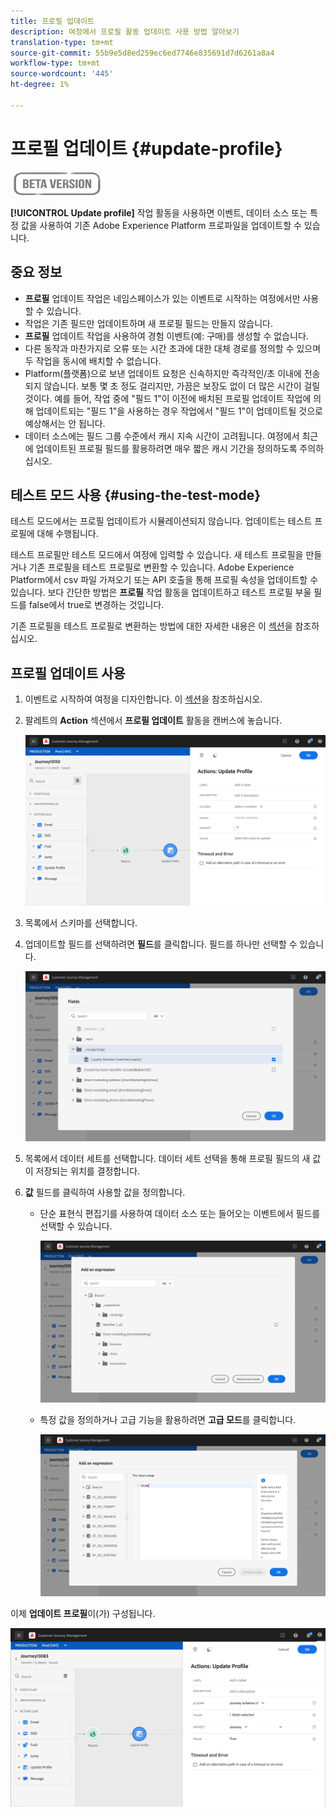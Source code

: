 ```yaml
---
title: 프로필 업데이트
description: 여정에서 프로필 활동 업데이트 사용 방법 알아보기
translation-type: tm+mt
source-git-commit: 55b9e5d8ed259ec6ed7746e835691d7d6261a8a4
workflow-type: tm+mt
source-wordcount: '445'
ht-degree: 1%

---
```


# 프로필 업데이트 {#update-profile}

![](../assets/do-not-localize/badge.png)

**[!UICONTROL Update profile]** 작업 활동을 사용하면 이벤트, 데이터 소스 또는 특정 값을 사용하여 기존 Adobe Experience Platform 프로파일을 업데이트할 수 있습니다.

## 중요 정보

* **프로필** 업데이트 작업은 네임스페이스가 있는 이벤트로 시작하는 여정에서만 사용할 수 있습니다.
* 작업은 기존 필드만 업데이트하며 새 프로필 필드는 만들지 않습니다.
* **프로필** 업데이트 작업을 사용하여 경험 이벤트(예: 구매)를 생성할 수 없습니다.
* 다른 동작과 마찬가지로 오류 또는 시간 초과에 대한 대체 경로를 정의할 수 있으며 두 작업을 동시에 배치할 수 없습니다.
* Platform(플랫폼)으로 보낸 업데이트 요청은 신속하지만 즉각적인/초 이내에 전송되지 않습니다. 보통 몇 초 정도 걸리지만, 가끔은 보장도 없이 더 많은 시간이 걸릴 것이다. 예를 들어, 작업 중에 &quot;필드 1&quot;이 이전에 배치된 프로필 업데이트 작업에 의해 업데이트되는 &quot;필드 1&quot;을 사용하는 경우 작업에서 &quot;필드 1&quot;이 업데이트될 것으로 예상해서는 안 됩니다.
* 데이터 소스에는 필드 그룹 수준에서 캐시 지속 시간이 고려됩니다. 여정에서 최근에 업데이트된 프로필 필드를 활용하려면 매우 짧은 캐시 기간을 정의하도록 주의하십시오.

## 테스트 모드 사용 {#using-the-test-mode}

테스트 모드에서는 프로필 업데이트가 시뮬레이션되지 않습니다. 업데이트는 테스트 프로필에 대해 수행됩니다.

테스트 프로필만 테스트 모드에서 여정에 입력할 수 있습니다. 새 테스트 프로필을 만들거나 기존 프로필을 테스트 프로필로 변환할 수 있습니다. Adobe Experience Platform에서 csv 파일 가져오기 또는 API 호출을 통해 프로필 속성을 업데이트할 수 있습니다. 보다 간단한 방법은 **프로필** 작업 활동을 업데이트하고 테스트 프로필 부울 필드를 false에서 true로 변경하는 것입니다.

기존 프로필을 테스트 프로필로 변환하는 방법에 대한 자세한 내용은 이 [섹션](../building-journeys/creating-test-profiles.md#create-test-profiles-csv)을 참조하십시오.

## 프로필 업데이트 사용

1. 이벤트로 시작하여 여정을 디자인합니다. 이 [섹션](../building-journeys/journey.md)을 참조하십시오.

1. 팔레트의 **Action** 섹션에서 **프로필 업데이트** 활동을 캔버스에 놓습니다.

   ![](../assets/profileupdate0.png)

1. 목록에서 스키마를 선택합니다.

1. 업데이트할 필드를 선택하려면 **필드**&#x200B;를 클릭합니다. 필드를 하나만 선택할 수 있습니다.

   ![](../assets/profileupdate2.png)

1. 목록에서 데이터 세트를 선택합니다. 데이터 세트 선택을 통해 프로필 필드의 새 값이 저장되는 위치를 결정합니다.

1. **값** 필드를 클릭하여 사용할 값을 정의합니다.

   * 단순 표현식 편집기를 사용하여 데이터 소스 또는 들어오는 이벤트에서 필드를 선택할 수 있습니다.

      ![](../assets/profileupdate4.png)

   * 특정 값을 정의하거나 고급 기능을 활용하려면 **고급 모드**&#x200B;를 클릭합니다.

      ![](../assets/profileupdate3.png)

이제 **업데이트 프로필**&#x200B;이(가) 구성됩니다.

![](../assets/profileupdate1.png)
